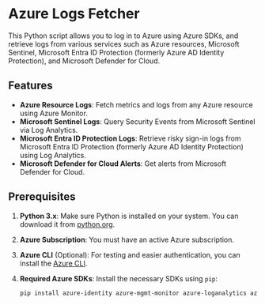 # Azure Logs Fetcher

This Python script allows you to log in to Azure using Azure SDKs, and retrieve logs from various services such as Azure resources, Microsoft Sentinel, Microsoft Entra ID Protection (formerly Azure AD Identity Protection), and Microsoft Defender for Cloud.

## Features

- **Azure Resource Logs**: Fetch metrics and logs from any Azure resource using Azure Monitor.
- **Microsoft Sentinel Logs**: Query Security Events from Microsoft Sentinel via Log Analytics.
- **Microsoft Entra ID Protection Logs**: Retrieve risky sign-in logs from Microsoft Entra ID Protection (formerly Azure AD Identity Protection) using Log Analytics.
- **Microsoft Defender for Cloud Alerts**: Get alerts from Microsoft Defender for Cloud.

## Prerequisites

1. **Python 3.x**: Make sure Python is installed on your system. You can download it from [python.org](https://www.python.org/).
2. **Azure Subscription**: You must have an active Azure subscription.
3. **Azure CLI** (Optional): For testing and easier authentication, you can install the [Azure CLI](https://docs.microsoft.com/en-us/cli/azure/install-azure-cli).
4. **Required Azure SDKs**: Install the necessary SDKs using `pip`:

   ```bash
   pip install azure-identity azure-mgmt-monitor azure-loganalytics azure-mgmt-security
